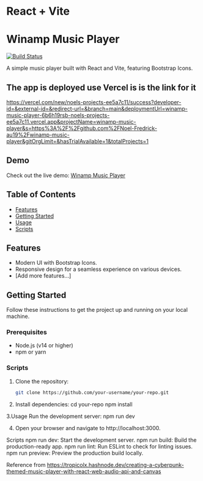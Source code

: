 # React + Vite

# Winamp Music Player

[![Build Status](https://your-build-status-badge-url)](https://link-to-your-ci-cd-pipeline)

A simple music player built with React and Vite, featuring Bootstrap Icons.

## The app is deployed use Vercel is is the link for it
https://vercel.com/new/noels-projects-ee5a7c11/success?developer-id=&external-id=&redirect-url=&branch=main&deploymentUrl=winamp-music-player-6b6h19rsb-noels-projects-ee5a7c11.vercel.app&projectName=winamp-music-player&s=https%3A%2F%2Fgithub.com%2FNoel-Fredrick-au19%2Fwinamp-music-player&gitOrgLimit=&hasTrialAvailable=1&totalProjects=1

## Demo

Check out the live demo: [Winamp Music Player](https://winamp-music-player.vercel.app/)

## Table of Contents

- [Features](#features)
- [Getting Started](#getting-started)
- [Usage](#usage)
- [Scripts](#scripts)

## Features

- Modern UI with Bootstrap Icons.
- Responsive design for a seamless experience on various devices.
- [Add more features...]

## Getting Started

Follow these instructions to get the project up and running on your local machine.

### Prerequisites

- Node.js (v14 or higher)
- npm or yarn

### Scripts

1. Clone the repository:

   ```bash
   git clone https://github.com/your-username/your-repo.git
   
2. Install dependencies:
   cd your-repo
npm install

3.Usage
Run the development server:
npm run dev

4. Open your browser and navigate to http://localhost:3000.

Scripts
npm run dev: Start the development server.
npm run build: Build the production-ready app.
npm run lint: Run ESLint to check for linting issues.
npm run preview: Preview the production build locally.

Reference from
https://tropicolx.hashnode.dev/creating-a-cyberpunk-themed-music-player-with-react-web-audio-api-and-canvas


